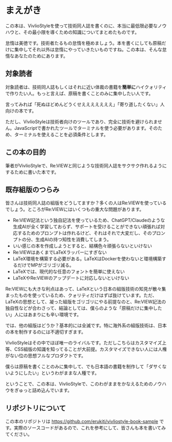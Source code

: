# まえがき

この本は、VivlioStyleを使って技術同人誌を書くのに、本当に最低限必要なノウハウと、その最小限を導くための知識についてまとめたものです。

怠惰は美徳です。技術者たるもの怠惰を極めましょう。本を書くにしても原稿だけに集中してそれ以外は怠惰にやっていきたいものですね。この本は、そんな怠惰なあなたのためにあります。

## 対象読者

対象読者は、技術同人誌もしくはそれに近い体裁の書籍を**簡単に**ハイクォリティで作りたい人。もっと言えば、原稿を書くことのみに集中したい人です。

言ってみれば「死ぬほどめんどうくせえええええええ」「寄り道したくない」人向けの本です。

ただし、VivlioStyleは技術者向けのツールであり、完全に技術を避けられません。JavaScriptで書かれたツールでターミナルを使う必要があります。そのため、ターミナルを使えることを必須条件とします。

## この本の目的

筆者がVivlioStyleで、Re:VIEWと同じような技術同人誌をサクサク作れるようにするために書いた本です。

## 既存組版のつらみ

皆さんは技術同人誌の組版をどうしてますか？多くの人はRe:VIEWを使っているでしょう。ところがRe:VIEWにはいくつもの重大な問題があります。

* Re:VIEW記法という独自記法を使っているため、ChatGPT/Claudeのような生成AIが全く学習しておらず、サポートを受けることができない<span class="footnote">頑張れば対応するためのプロンプトは作れるけど、それはそれで大変だし、そのプロンプトの分、生成AIの持つ知性を消費してしまう。</span>
* いい感じの本を作成しようとすると、結構色々頑張らないといけない
* Re:VIEWはあくまでLaTeXラッパーにすぎない
* LaTeX環境を構築する必要がある。LaTeXはDockerを使わないと環境構築するだけでMPがゴリゴリ減る。
* LaTeXでは、現代的な任意のフォントを簡単に使えない
* LaTeXやRe:VIEWのアップデートに対応しないといけない

Re:VIEWにも大きな利点はあって、LaTeXという日本の組版技術の知見が散々集まったものを使っているため、クォリティだけはずば抜けています。ただ、LaTeXの思想として、凝った組版をゴリゴリにやる前提なのと、Re:VIEW記法の独自性などが合わさって、結論としては、僕らのような「原稿だけに集中したい」人にはあまりにも辛い環境です。

では、他の組版はどうか？基本的には全滅です。特に海外系の組版技術は、日本の本を制作するのには不適切すぎます。

VivlioStyleはその中でほぼ唯一のライバルです。ただしこちらはカスタマイズ上等、CSS組版の知識を知ってることが大前提。カスタマイズできない人には人権がない位の思想フルなプロダクトです。

僕らは原稿を書くことのみに集中して、でも日本語の書籍を制作して「ダサくないようにしたい」というわがままな人種です。

ということで、この本は、VivlioStyleで、このわがままをかなえるためのノウハウをぎゅっと詰め込んでいます。

## リポジトリについて

この本のリポジトリは https://github.com/erukiti/vivliostyle-book-sample です。実際のソースコードがあるので、これを参考にして、皆さんも本を書いてみてください。
